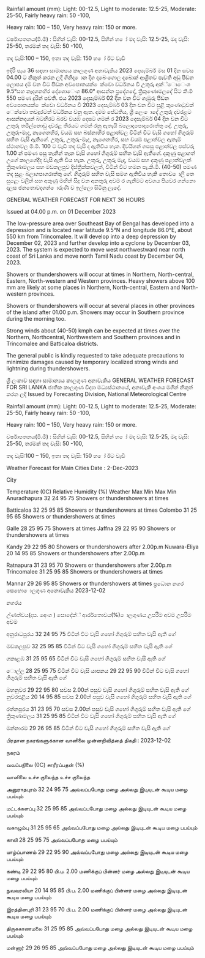 Rainfall amount (mm): Light: 00-12.5, Light to moderate: 12.5-25, Moderate: 25-50, Fairly heavy rain: 50 -100,

Heavy rain: 100 – 150, Very heavy rain: 150 or more.

වර්ෂාපතනය(මි.මී) : සිහින් වැසි: 00-12.5, සිහින් හ ෝ මද වැසි: 12.5-25, මද වැසි: 25-50, තරමක් තද වැසි: 50 -100,

තද වැසි:100 – 150, ඉතා තද වැසි: 150 හ ෝ ඊට වැඩි

ඉදිරි පැය 36 සඳහා සාමාන්‍යය කාලගුණ අනාවැකිය 2023 දෙසැම්බර් මස 01 දින සවස 04.00 ට නිකුත් කරන ලදි ගිනිද ොන දිග දබෙංගොල දබොක් ආශ්‍රිතව පැවති අඩු පීඩන ලොපය දම් වන විට පීඩන අවපොතයක් ෙක්වො වර්ධනය වී උතුරු අක්්ොෙංශ 9.5°සහ නැදගනහිර දේශොෙංශ 86.0° ආසන්න ප්‍රදේශදේ, ත්‍රිකුණොමලදේ සිට කි.මි 550 පමණ දුරින් පවති. එය 2023 දෙසැම්බර් 02 දින වන විට ගැඹුරු පීඩන අවපොතයක් ෙක්වො වර්ධනය වී 2023 දෙසැම්බර් 03 දින වන විට සුළි කුණොටුවක් ෙක්වො තවදුරටත් වර්ධනය වනු ඇත. දමම පේධතිය, ශ්‍රී ලෙං ොදේ උතුරු දවරළට ආසන්නදයන් බටහිරට බරව වයඹ දෙසට ගමන් ර 2023 දෙසැම්බර් 04 දින වන විට උතුරු තමිල්නොඩු දවරළ තීරයට ගමන් රනු ඇතැයි බලොදපොදරොත්තු දේ. උතුරු, උතුරු-මැද, නැගෙනහිර, වයඹ සහ බස්නාහිර පළාත්වල විටින් විට වැසි ගහෝ ගිගුරුම් සහිත වැසි ඇතිගේ. උතුරු, උතුරු-මැද, නැගෙනහිර, සහ වයඹ පළාත්වල ඇතැම් ස්ථානවල මි.මී. 100 ට වැඩි තද වැසි ද ඇතිවිය හැක. දිවයිගන් ගසසු පළාත්වල පස්වරු 1.00 න් පමණ පසු තැනින් තැන වැසි ගහෝ ගිගුරුම් සහිත වැසි ඇතිගේ. දකුණු පළාගත් උගේ කාලගේදීද වැසි ඇති විය හැක. උතුරු, උතුරු මැද, වයඹ සහ දකුණු පළාත්වලත් ත්‍රිකුණාමලය සහ මඩකලපුව දිස්ත්‍රික්කවලත්, විටින් විට හමන පැ.කි.මී. (40-50) පමණ තද සුළං බලාගපාගරාත්තු ගේ. ගිගුරුම් සහිත වැසි සමග ඇතිවිය හැකි තොව ොලි තෙ සුළෙං වලින් සහ අකුණු මඟින් සිදු වන අනතුරු අවම ර ගැනීමට අවශය පියවර ගන්නො දලස ජනතොවදගන් ොරුණි ව ඉල්ලො සිටිනු ලැදේ.

GENERAL WEATHER FORECAST FOR NEXT 36 HOURS

Issued at 04.00 p.m. on 01 December 2023

The low-pressure area over Southeast Bay of Bengal has developed into a depression and is located near latitude 9.5°N and longitude 86.0°E, about 550 km from Trincomalee. It will develop into a deep depression by December 02, 2023 and further develop into a cyclone by December 03, 2023. The system is expected to move west northwestward near north coast of Sri Lanka and move north Tamil Nadu coast by December 04, 2023.

Showers or thundershowers will occur at times in Northern, North-central, Eastern, North-western and Western provinces. Heavy showers above 100 mm are likely at some places in Northern, North-central, Eastern and North-western provinces.

Showers or thundershowers will occur at several places in other provinces of the island after 01.00 p.m. Showers may occur in Southern province during the morning too.

Strong winds about (40-50) kmph can be expected at times over the Northern, Northcentral, Northwestern and Southern provinces and in Trincomalee and Batticaloa districts.

The general public is kindly requested to take adequate precautions to minimize damages caused by temporary localized strong winds and lightning during thundershowers.

ශ්‍රී ලංකාව සඳහා සාමාන්‍යය කාලගුණ අනාවැකිය GENERAL WEATHER FORECAST FOR SRI LANKA ජාතික කාලගුණ විද්‍යා මධ්‍යස්ථානයේ, අනාවැකි අංශය මගින් නිකුත් කරන ලදි Issued by Forecasting Division, National Meteorological Centre

Rainfall amount (mm): Light: 00-12.5, Light to moderate: 12.5-25, Moderate: 25-50, Fairly heavy rain: 50 -100,

Heavy rain: 100 – 150, Very heavy rain: 150 or more.

වර්ෂාපතනය(මි.මී) : සිහින් වැසි: 00-12.5, සිහින් හ ෝ මද වැසි: 12.5-25, මද වැසි: 25-50, තරමක් තද වැසි: 50 -100,

තද වැසි:100 – 150, ඉතා තද වැසි: 150 හ ෝ ඊට වැඩි

Weather Forecast for Main Cities Date : 2-Dec-2023

City

Temperature (0C) Relative Humidity (%) Weather Max Min Max Min Anuradhapura 32 24 95 75 Showers or thundershowers at times

Batticaloa 32 25 95 85 Showers or thundershowers at times Colombo 31 25 95 65 Showers or thundershowers at times

Galle 28 25 95 75 Showers at times Jaffna 29 22 95 90 Showers or thundershowers at times

Kandy 29 22 95 80 Showers or thundershowers after 2.00p.m Nuwara-Eliya 20 14 95 85 Showers or thundershowers after 2.00p.m

Ratnapura 31 23 95 70 Showers or thundershowers after 2.00p.m Trincomalee 31 25 95 85 Showers or thundershowers at times

Mannar 29 26 95 85 Showers or thundershowers at times ප්‍රධොන නගර සෙහො ොලගුණ අනොවැකිය 2023-12-02

නගරය

උ්ණත්වය(දස. අෙංශ ) සොදේක්් ආර්රතොවය(%) ොලගුණය උපරිම අවම උපරිම අවම

අනුරාධපුරය 32 24 95 75 විටින් විට වැසි ගහෝ ගිගුරුම් සහිත වැසි ඇති ගේ

මඩකලපුව 32 25 95 85 විටින් විට වැසි ගහෝ ගිගුරුම් සහිත වැසි ඇති ගේ

ගකාළඹ 31 25 95 65 විටින් විට වැසි ගහෝ ගිගුරුම් සහිත වැසි ඇති ගේ

ොල්ල 28 25 95 75 විටින් විට වැසි යාපනය 29 22 95 90 විටින් විට වැසි ගහෝ ගිගුරුම් සහිත වැසි ඇති ගේ

මහනුවර 29 22 95 80 සවස 2.00න් පසුව වැසි ගහෝ ගිගුරුම් සහිත වැසි ඇති ගේ නුවරඑළිය 20 14 95 85 සවස 2.00න් පසුව වැසි ගහෝ ගිගුරුම් සහිත වැසි ඇති ගේ

රත්නපුරය 31 23 95 70 සවස 2.00න් පසුව වැසි ගහෝ ගිගුරුම් සහිත වැසි ඇති ගේ ත්‍රිකුණාමලය 31 25 95 85 විටින් විට වැසි ගහෝ ගිගුරුම් සහිත වැසි ඇති ගේ

මන්නාරම 29 26 95 85 විටින් විට වැසි ගහෝ ගිගුරුම් සහිත වැසි ඇති ගේ

பிரதான நகரங்களுக்கான வானிலை முன்னறிவித்தை் திகதி : 2023-12-02

நகரம்

வவப்பநிலை (0C) சாரீரப்பதன் (%)

வானிலை உச்ச குலைந்த உச்ச குலைந்த

அனுராதபுரம் 32 24 95 75 அவ்வப்பபோது மழை அல்லது இடியுடன் கூடிய மழை பபய்யும்

மட்டக்களப்பு 32 25 95 85 அவ்வப்பபோது மழை அல்லது இடியுடன் கூடிய மழை பபய்யும்

வகாழும்பு 31 25 95 65 அவ்வப்பபோது மழை அல்லது இடியுடன் கூடிய மழை பபய்யும்

காலி 28 25 95 75 அவ்வப்பபோது மழை பபய்யும்

யாழ்ப்பாணம் 29 22 95 90 அவ்வப்பபோது மழை அல்லது இடியுடன் கூடிய மழை பபய்யும்

கண்டி 29 22 95 80 பி.ப. 2.00 மணிக்குப் பின்னர் மழை அல்லது இடியுடன் கூடிய மழை பபய்யும்

நுவவரலியா 20 14 95 85 பி.ப. 2.00 மணிக்குப் பின்னர் மழை அல்லது இடியுடன் கூடிய மழை பபய்யும்

இரத்தினபுரி 31 23 95 70 பி.ப. 2.00 மணிக்குப் பின்னர் மழை அல்லது இடியுடன் கூடிய மழை பபய்யும்

திருககாணமலை 31 25 95 85 அவ்வப்பபோது மழை அல்லது இடியுடன் கூடிய மழை பபய்யும்

மன்னார் 29 26 95 85 அவ்வப்பபோது மழை அல்லது இடியுடன் கூடிய மழை பபய்யும்